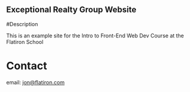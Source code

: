 Exceptional Realty Group Website 
-----------


#Description

This is an example site for the Intro to Front-End Web Dev Course at the Flatiron School

# Contact

email: jon@flatiron.com